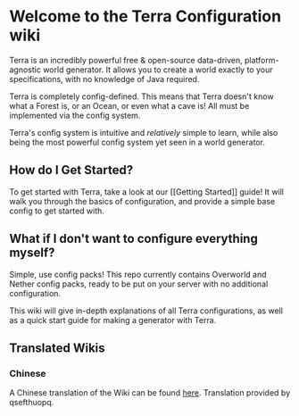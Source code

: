 # Welcome to the Terra Configuration wiki

Terra is an incredibly powerful free & open-source data-driven, platform-agnostic world generator. It allows you to
create a world exactly to your specifications, with no knowledge of Java required.  
   
Terra is completely config-defined. This means that Terra doesn't know what a Forest is, or an Ocean, or even what a
cave is! All must be implemented via the config system.  
   
Terra's config system is intuitive and *relatively* simple to learn, while also being the most powerful config system yet seen in a
world generator.  
   
## How do I Get Started?
To get started with Terra, take a look at our [[Getting Started]] guide! It will walk you through the basics of
configuration, and provide a simple base config to get started with.  

## What if I don't want to configure everything myself?
Simple, use config packs! This repo currently contains Overworld and Nether config packs, ready to be put on your
server with no additional configuration.

This wiki will give in-depth explanations of all Terra configurations, as well as a quick start guide for making a generator with Terra.

## Translated Wikis
### Chinese
A Chinese translation of the Wiki can be found [here](https://mineplugin.org/Terra). Translation provided by qsefthuopq.